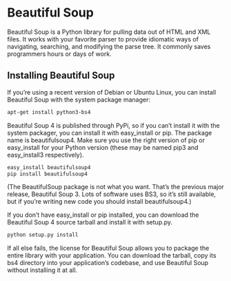 # Beautiful Soup

Beautiful Soup is a Python library for pulling data out of HTML and XML files. It works with your favorite parser to provide idiomatic ways of navigating, searching, and modifying the parse tree. It commonly saves programmers hours or days of work.

## Installing Beautiful Soup

If you’re using a recent version of Debian or Ubuntu Linux, you can install Beautiful Soup with the system package manager:

```bash
apt-get install python3-bs4
```

Beautiful Soup 4 is published through PyPi, so if you can’t install it with the system packager, you can install it with easy_install or pip. The package name is beautifulsoup4. Make sure you use the right version of pip or easy_install for your Python version (these may be named pip3 and easy_install3 respectively).

```bash
easy_install beautifulsoup4
pip install beautifulsoup4
```

(The BeautifulSoup package is not what you want. That’s the previous major release, Beautiful Soup 3. Lots of software uses BS3, so it’s still available, but if you’re writing new code you should install beautifulsoup4.)

If you don’t have easy_install or pip installed, you can download the Beautiful Soup 4 source tarball and install it with setup.py.

```bash
python setup.py install
```

If all else fails, the license for Beautiful Soup allows you to package the entire library with your application. You can download the tarball, copy its bs4 directory into your application’s codebase, and use Beautiful Soup without installing it at all.
